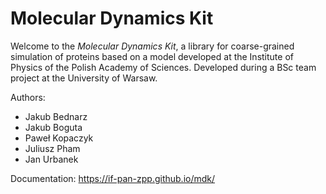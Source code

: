 # Molecular Dynamics Kit

Welcome to the *Molecular Dynamics Kit*, a library for coarse-grained simulation
of proteins based on a model developed at the Institute of Physics of the Polish
Academy of Sciences. Developed during a BSc team project at the University of
Warsaw.

Authors:
- Jakub Bednarz
- Jakub Boguta
- Paweł Kopaczyk
- Juliusz Pham
- Jan Urbanek

Documentation: https://if-pan-zpp.github.io/mdk/
